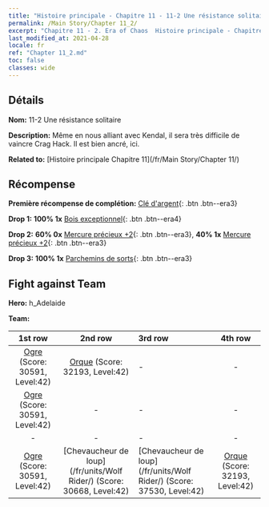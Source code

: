 ```yaml
---
title: "Histoire principale - Chapitre 11 - 11-2 Une résistance solitaire"
permalink: /Main Story/Chapter 11_2/
excerpt: "Chapitre 11 - 2. Era of Chaos  Histoire principale - Chapitre 11_2. 11-2 Une résistance solitaire"
last_modified_at: 2021-04-28
locale: fr
ref: "Chapter 11_2.md"
toc: false
classes: wide
---
```


## Détails

 **Nom:** 11-2 Une résistance solitaire

 **Description:** Même en nous alliant avec Kendal, il sera très difficile de vaincre Crag Hack. Il est bien ancré, ici.

 **Related to:** [Histoire principale Chapitre 11](/fr/Main Story/Chapter 11/)

## Récompense

 **Première récompense de complétion:** [Clé d'argent](/ItemsFR/con_693/){: .btn .btn--era3}

 **Drop 1:** **100% 1x** [Bois exceptionnel](/ItemsFR/mat_34/){: .btn .btn--era4}

 **Drop 2:** **60% 0x** [Mercure précieux +2](/ItemsFR/mat_28/){: .btn .btn--era3}, **40% 1x** [Mercure précieux +2](/ItemsFR/mat_28/){: .btn .btn--era3}

 **Drop 3:** **100% 1x** [Parchemins de sorts](/ItemsFR/con_694/){: .btn .btn--era3}


## Fight against Team
 **Hero:** h_Adelaide

 **Team:**


  | 1st row | 2nd row | 3rd row | 4th row |
  |:----:|:----:|:----|:----:|
  | [Ogre](/fr/units/Ogre/) (Score: 30591, Level:42)  | [Orque](/fr/units/Orc/) (Score: 32193, Level:42)  | - | - |
  | [Ogre](/fr/units/Ogre/) (Score: 30591, Level:42)  | - | - | - |
  | - | - | - | - |
  | [Ogre](/fr/units/Ogre/) (Score: 30591, Level:42)  | [Chevaucheur de loup](/fr/units/Wolf Rider/) (Score: 30668, Level:42)  | [Chevaucheur de loup](/fr/units/Wolf Rider/) (Score: 37530, Level:42)  | [Orque](/fr/units/Orc/) (Score: 32193, Level:42)  |


